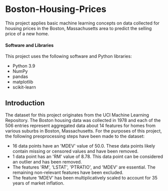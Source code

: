 # Boston-Housing-Prices
This project applies basic machine learning concepts on data collected for housing prices in the Boston, Massachusetts area to predict the selling price of a new home.

#### Software and Libraries

This project uses the following software and Python libraries:

- Python 3.9
- NumPy
- pandas
- matplotlib
- scikit-learn

## Introduction

The dataset for this project originates from the UCI Machine Learning Repository. The Boston housing data was collected in 1978 and each of the 506 entries represent aggregated data about 14 features for homes from various suburbs in Boston, Massachusetts. For the purposes of this project, the following preoprocessing steps have been made to the dataset:

- 16 data points have an 'MDEV' value of 50.0. These data points likely contain missing or censored values and have been removed.
- 1 data point has an 'RM' value of 8.78. This data point can be considered an outlier and has been removed.
- The features 'RM', 'LSTAT', 'PTRATIO', and 'MDEV' are essential. The remaining non-relevant features have been excluded.
- The feature 'MDEV' has been multiplicatively scaled to account for 35 years of market inflation.
